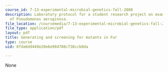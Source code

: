 ```yaml
---
course_id: 7-13-experimental-microbial-genetics-fall-2008
description: Laboratory protocol for a student research project on examining the biology
  of Pseudomonas aeruginosa.
file_location: /coursemedia/7-13-experimental-microbial-genetics-fall-2008/8fda6dd449e20e6e984788cf38ccb8da_MIT7_13f08_lab10_Protocol_Generating.pdf
file_type: application/pdf
layout: pdf
title: Generating and screening for mutants in Fur
type: course
uid: 8fda6dd449e20e6e984788cf38ccb8da

---
```

None